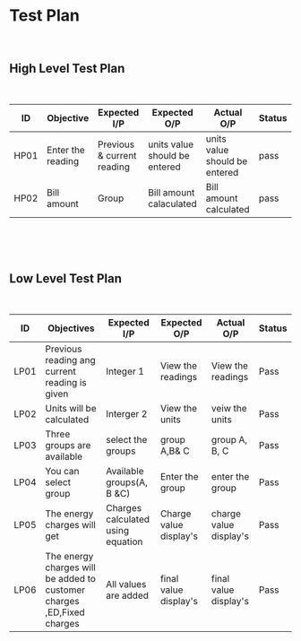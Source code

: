 # Test Plan
<br>

## High Level Test Plan
<br>

| ID |  Objective | Expected I/P | Expected O/P | Actual O/P | Status |
|----|----------------------|-------------|-------------|-------------|--------------|
|HP01| Enter the reading| Previous & current reading|units value should be entered |units value should be entered |   pass | 
|HP02| Bill amount | Group | Bill amount calaculated | Bill amount calculated | pass |

<br>
<br>
<br>

## Low Level Test Plan
<br>

|ID| Objectives | Expected I/P | Expected O/P| Actual O/P | Status|
|----|------------------------|---------------|--------------|---------------|---------------|
|LP01| Previous reading ang current reading is given | Integer 1| View the readings | View the readings | Pass |
|LP02| Units will be calculated | Interger 2| View the units | veiw the units | Pass |
|LP03| Three groups are available | select the groups |group A,B& C| group A, B, C| Pass|
|LP04| You can select group | Available groups(A, B &C) | Enter the group|enter the group | Pass|
|LP05| The energy charges will get | Charges calculated using equation | Charge value display's |charge value display's|Pass|
|LP06| The energy charges will be added to customer charges ,ED,Fixed charges | All values are added |final value display's|final value display's| Pass |


